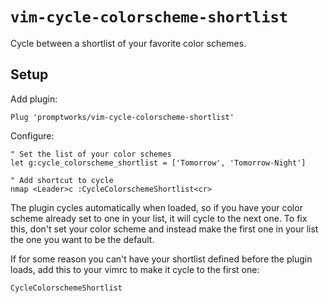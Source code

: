 # `vim-cycle-colorscheme-shortlist`

Cycle between a shortlist of your favorite color schemes.

## Setup

Add plugin:

```viml
Plug 'promptworks/vim-cycle-colorscheme-shortlist'
```

Configure:

```viml
" Set the list of your color schemes
let g:cycle_colorscheme_shortlist = ['Tomorrow', 'Tomorrow-Night']

" Add shortcut to cycle
nmap <Leader>c :CycleColorschemeShortlist<cr>
```

The plugin cycles automatically when loaded, so if you have your color scheme already set to one in your list, it will cycle to the next one. To fix this, don't set your color scheme and instead make the first one in your list the one you want to be the default.

If for some reason you can't have your shortlist defined before the plugin loads, add this to your vimrc to make it cycle to the first one:

```vml
CycleColorschemeShortlist
```
